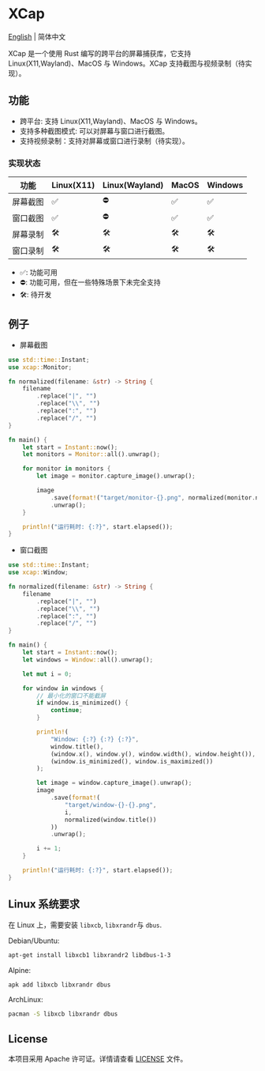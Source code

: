# XCap

[English](README.md) | 简体中文

XCap 是一个使用 Rust 编写的跨平台的屏幕捕获库，它支持 Linux(X11,Wayland)、MacOS 与 Windows。XCap 支持截图与视频录制（待实现）。

## 功能

-   跨平台: 支持 Linux(X11,Wayland)、MacOS 与 Windows。
-   支持多种截图模式: 可以对屏幕与窗口进行截图。
-   支持视频录制：支持对屏幕或窗口进行录制（待实现）。

### 实现状态

| 功能     | Linux(X11) | Linux(Wayland) | MacOS | Windows |
| -------- | ---------- | -------------- | ----- | ------- |
| 屏幕截图 | ✅         | ⛔             | ✅    | ✅      |
| 窗口截图 | ✅         | ⛔             | ✅    | ✅      |
| 屏幕录制 | 🛠️         | 🛠️             | 🛠️    | 🛠️      |
| 窗口录制 | 🛠️         | 🛠️             | 🛠️    | 🛠️      |

-   ✅: 功能可用
-   ⛔: 功能可用，但在一些特殊场景下未完全支持
-   🛠️: 待开发

## 例子

-   屏幕截图

```rust
use std::time::Instant;
use xcap::Monitor;

fn normalized(filename: &str) -> String {
    filename
        .replace("|", "")
        .replace("\\", "")
        .replace(":", "")
        .replace("/", "")
}

fn main() {
    let start = Instant::now();
    let monitors = Monitor::all().unwrap();

    for monitor in monitors {
        let image = monitor.capture_image().unwrap();

        image
            .save(format!("target/monitor-{}.png", normalized(monitor.name())))
            .unwrap();
    }

    println!("运行耗时: {:?}", start.elapsed());
}
```

-   窗口截图

```rust
use std::time::Instant;
use xcap::Window;

fn normalized(filename: &str) -> String {
    filename
        .replace("|", "")
        .replace("\\", "")
        .replace(":", "")
        .replace("/", "")
}

fn main() {
    let start = Instant::now();
    let windows = Window::all().unwrap();

    let mut i = 0;

    for window in windows {
        // 最小化的窗口不能截屏
        if window.is_minimized() {
            continue;
        }

        println!(
            "Window: {:?} {:?} {:?}",
            window.title(),
            (window.x(), window.y(), window.width(), window.height()),
            (window.is_minimized(), window.is_maximized())
        );

        let image = window.capture_image().unwrap();
        image
            .save(format!(
                "target/window-{}-{}.png",
                i,
                normalized(window.title())
            ))
            .unwrap();

        i += 1;
    }

    println!("运行耗时: {:?}", start.elapsed());
}
```

## Linux 系统要求

在 Linux 上，需要安装 `libxcb`, `libxrandr`与 `dbus`.

Debian/Ubuntu:

```sh
apt-get install libxcb1 libxrandr2 libdbus-1-3
```

Alpine:

```sh
apk add libxcb libxrandr dbus
```

ArchLinux:

```sh
pacman -S libxcb libxrandr dbus
```

## License

本项目采用 Apache 许可证。详情请查看 [LICENSE](./LICENSE) 文件。
